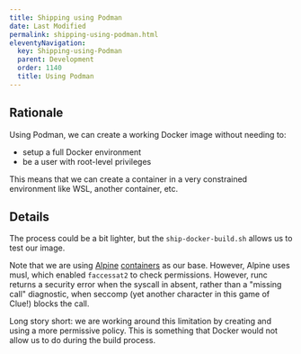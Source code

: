```yaml
---
title: Shipping using Podman
date: Last Modified 
permalink: shipping-using-podman.html
eleventyNavigation:
  key: Shipping-using-Podman
  parent: Development
  order: 1140
  title: Using Podman
---
```

## Rationale

Using Podman, we can create a working Docker image without needing to:
- setup a full Docker environment
- be a user with root-level privileges

This means that we can create a container in a very constrained environment like WSL, another container, etc.

## Details

The process could be a bit lighter, but the `ship-docker-build.sh` allows us to test our image.

Note that we are using [Alpine](https://hub.docker.com/_/golang) [containers](https://hub.docker.com/layers/golang/library/golang/alpine/images/sha256-3ea297170a6a51786d61cbdc48f0b75a1d2f43ee836223a9daf4568bd55b0279) as our base. However, Alpine uses musl, which enabled `faccessat2` to check permissions. However, runc returns a security error when the syscall in absent, rather than a "missing call" diagnostic, when seccomp (yet another character in this game of Clue!) blocks the call.

Long story short: we are working around this limitation by creating and using a more permissive policy. This is something that Docker would not allow us to do during the build process.
